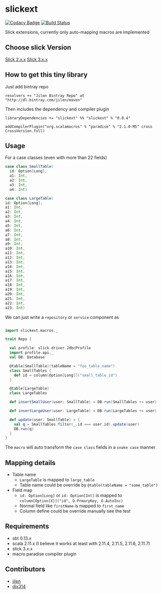 # slickext
[![Codacy Badge](https://www.codacy.com/project/badge/838cc1f9b9ae4397a3961f9fb1a790fa)](https://www.codacy.com/app/jilen-zhang/slickext)
[![Build Status](https://travis-ci.org/jilen/slickext.svg?branch=master)](https://travis-ci.org/jilen/slickext)

Slick extensions, currently only auto-mapping macros are implemented

## Choose slick Version
[Slick 2.x.x](https://github.com/jilen/slickext/tree/v0.0.2)
[Slick 3.x.x](https://github.com/jilen/slickext)



## How to get this tiny library
Just add bintray repo
```
resolvers += "Jilen Bintray Repo" at "http://dl.bintray.com/jilen/maven"
```
Then includes the dependency and compiler plugin
```
libraryDependencies += "slickext" %% "slickext" % "0.0.4"

addCompilerPlugin("org.scalamacros" % "paradise" % "2.1.0-M5" cross CrossVersion.full)
```
## Usage

For a case classes (even with more than 22 fields)
```scala
case class SmallTable(
  id: Option[Long],
  a1: Int,
  a2: Int,
  a3: Int,
  a4: Int)
```
```scala
case class LargeTable(
id: Option[Long],
a1: Int,
a2: Int,
a3: Int,
a4: Int,
a5: Int,
a6: Int,
a7: Int,
a8: Int,
a9: Int,
a10: Int,
a11: Int,
a12: Int,
a13: Int,
a14: Int,
a15: Int,
a16: Int,
a17: Int,
a18: Int,
a19: Int,
a20: Int,
a21: Int,
a22: Int,
a23: Int)
```

We can just write a `repository` or `service` component as
```scala

import slickext.macros._

trait Repo {

  val profile: slick.driver.JdbcProfile
  import profile.api._
  val DB: Database

  @table[SmallTable](tableName = "foo_table_name")
  class SmallTables {
    def id = column[Option[Long]]("small_table_id")
  }

  @table[LargeTable]
  class LargeTables

  def insertSmallUser(user: SmallTable) = DB.run(SmallTables += user)

  def insertLargeUser(user: LargeTable) = DB.run(LargeTables += user)

  def update(user: SmallTable) = {
    val q = SmallTables.filter(_.id === user.id).update(user)
    DB.run(q)
  }
}
```

The `macro` will auto transform the `case class` fields in a `snake case` manner

## Mapping details
+ Table name
  * `LargeTable` is mapped to `large_table`
  * Table name could be override by `@table(tableName = "some_table")`
+ Field map
  * `id: Option[Long]` or `id: Option[Int]` is mapped to `column[Option[X]]("id", O.PrmaryKey, O.AutoInc)`
  * Normal field like `firstName` is mapped to `first_name`
  * Column define could be override manually see the test



## Requirements
+ sbt 0.13.x
+ scala 2.11.x (I believe it works at least with 2.11.4, 2.11.5, 2.11.6, 2.11.7)
+ slick 3.x.x
+ macro paradise compiler plugin




## Contributors
+ [jilen](https://github.com/jilen)
+ [djx314](https://github.com/djx314)
